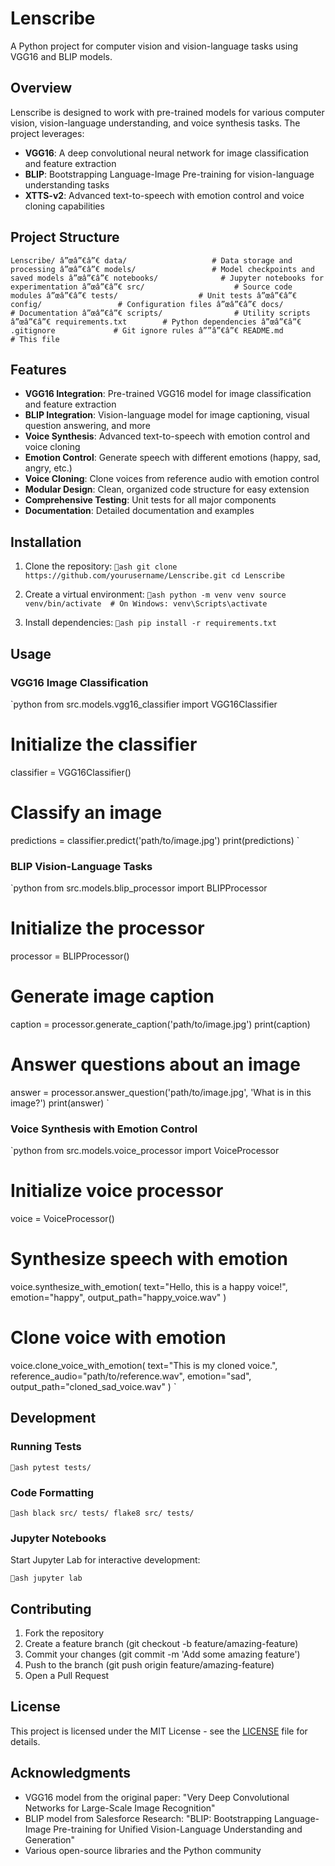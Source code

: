 ﻿# Lenscribe

A Python project for computer vision and vision-language tasks using VGG16 and BLIP models.

## Overview

Lenscribe is designed to work with pre-trained models for various computer vision, vision-language understanding, and voice synthesis tasks. The project leverages:

- **VGG16**: A deep convolutional neural network for image classification and feature extraction
- **BLIP**: Bootstrapping Language-Image Pre-training for vision-language understanding tasks
- **XTTS-v2**: Advanced text-to-speech with emotion control and voice cloning capabilities

## Project Structure

`
Lenscribe/
â”œâ”€â”€ data/                   # Data storage and processing
â”œâ”€â”€ models/                 # Model checkpoints and saved models
â”œâ”€â”€ notebooks/              # Jupyter notebooks for experimentation
â”œâ”€â”€ src/                    # Source code modules
â”œâ”€â”€ tests/                  # Unit tests
â”œâ”€â”€ config/                 # Configuration files
â”œâ”€â”€ docs/                   # Documentation
â”œâ”€â”€ scripts/                # Utility scripts
â”œâ”€â”€ requirements.txt        # Python dependencies
â”œâ”€â”€ .gitignore             # Git ignore rules
â””â”€â”€ README.md              # This file
`

## Features

- **VGG16 Integration**: Pre-trained VGG16 model for image classification and feature extraction
- **BLIP Integration**: Vision-language model for image captioning, visual question answering, and more
- **Voice Synthesis**: Advanced text-to-speech with emotion control and voice cloning
- **Emotion Control**: Generate speech with different emotions (happy, sad, angry, etc.)
- **Voice Cloning**: Clone voices from reference audio with emotion control
- **Modular Design**: Clean, organized code structure for easy extension
- **Comprehensive Testing**: Unit tests for all major components
- **Documentation**: Detailed documentation and examples

## Installation

1. Clone the repository:
`ash
git clone https://github.com/yourusername/Lenscribe.git
cd Lenscribe
`

2. Create a virtual environment:
`ash
python -m venv venv
source venv/bin/activate  # On Windows: venv\Scripts\activate
`

3. Install dependencies:
`ash
pip install -r requirements.txt
`

## Usage

### VGG16 Image Classification

`python
from src.models.vgg16_classifier import VGG16Classifier

# Initialize the classifier
classifier = VGG16Classifier()

# Classify an image
predictions = classifier.predict('path/to/image.jpg')
print(predictions)
`

### BLIP Vision-Language Tasks

`python
from src.models.blip_processor import BLIPProcessor

# Initialize the processor
processor = BLIPProcessor()

# Generate image caption
caption = processor.generate_caption('path/to/image.jpg')
print(caption)

# Answer questions about an image
answer = processor.answer_question('path/to/image.jpg', 'What is in this image?')
print(answer)
`

### Voice Synthesis with Emotion Control

`python
from src.models.voice_processor import VoiceProcessor

# Initialize voice processor
voice = VoiceProcessor()

# Synthesize speech with emotion
voice.synthesize_with_emotion(
    text="Hello, this is a happy voice!",
    emotion="happy",
    output_path="happy_voice.wav"
)

# Clone voice with emotion
voice.clone_voice_with_emotion(
    text="This is my cloned voice.",
    reference_audio="path/to/reference.wav",
    emotion="sad",
    output_path="cloned_sad_voice.wav"
)
`

## Development

### Running Tests

`ash
pytest tests/
`

### Code Formatting

`ash
black src/ tests/
flake8 src/ tests/
`

### Jupyter Notebooks

Start Jupyter Lab for interactive development:

`ash
jupyter lab
`

## Contributing

1. Fork the repository
2. Create a feature branch (git checkout -b feature/amazing-feature)
3. Commit your changes (git commit -m 'Add some amazing feature')
4. Push to the branch (git push origin feature/amazing-feature)
5. Open a Pull Request

## License

This project is licensed under the MIT License - see the [LICENSE](LICENSE) file for details.

## Acknowledgments

- VGG16 model from the original paper: "Very Deep Convolutional Networks for Large-Scale Image Recognition"
- BLIP model from Salesforce Research: "BLIP: Bootstrapping Language-Image Pre-training for Unified Vision-Language Understanding and Generation"
- Various open-source libraries and the Python community
